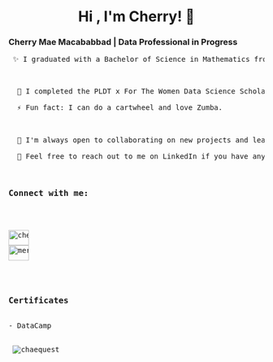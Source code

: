 <h1 align="center">Hi , I'm Cherry! 👋 <br> </h1>


<h3 align="left">Cherry Mae Macababbad | Data Professional in Progress </h3>
<pre> ✨ I graduated with a Bachelor of Science in Mathematics from the University of the Philippines. <br> <pre> 
  👋 I completed the PLDT x For The Women Data Science Scholarship Program with a machine learning capstone project focused on time series data. <br>
  ⚡ Fun fact: I can do a cartwheel and love Zumba. <br>
<br>
  🌱 I'm always open to collaborating on new projects and learning from others. <br>
  🔭 Feel free to reach out to me on LinkedIn if you have any questions or opportunities! <br>
 
<h3 align="left">Connect with me:</h3>
<p align="left">
<a href="https://linkedin.com/in/cherry-mae-macababbad" target="blank"><img align="center" src="https://raw.githubusercontent.com/rahuldkjain/github-profile-readme-generator/master/src/images/icons/Social/linked-in-alt.svg" alt="cherry-mae-macababbad" height="30" width="40" /></a>
<a href="https://www.hackerrank.com/merrynalysis" target="blank"><img align="center" src="https://raw.githubusercontent.com/rahuldkjain/github-profile-readme-generator/master/src/images/icons/Social/hackerrank.svg" alt="merrynalysis" height="30" width="40" /></a>
</p>



<h3 align="left">Certificates </h3>
- DataCamp 

<p>&nbsp;<img align="center" src="https://github-readme-stats.vercel.app/api?username=chaequest&show_icons=true&locale=en" alt="chaequest" /></p>
  
<!--
**macababbadcherry/macababbadcherry** is a ✨ _special_ ✨ repository because its `README.md` (this file) appears on your GitHub profile.

Here are some ideas to get you started:

- 🔭 I’m currently working on ...
- 🌱 I’m currently learning ...
- 👯 I’m looking to collaborate on ...
- 🤔 I’m looking for help with ...
- 💬 Ask me about ...
- 📫 How to reach me: ...
- 😄 Pronouns: ...
- ⚡ Fun fact: ...
-->
